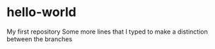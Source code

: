 # hello-world
My first repository
Some more lines that I typed to make a distinction between the branches
